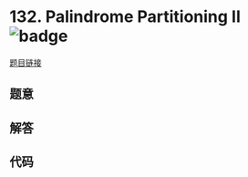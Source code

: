 # 132. Palindrome Partitioning II ![badge](https://img.shields.io/badge/-hard-red?style=flat-square)

[题目链接](https://leetcode.com/problems/palindrome-partitioning-ii)

## 题意

## 解答

## 代码

